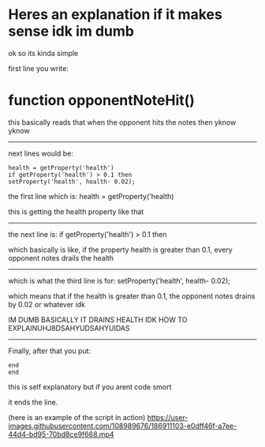 # Heres an explanation if it makes sense idk im dumb

ok so its kinda simple


first line you write:

# function opponentNoteHit()

this basically reads that when the opponent hits the notes then yknow yknow

----------------------------------------------------------------------------------------------------------------

next lines would be:

	health = getProperty('health')
	if getProperty('health') > 0.1 then
	setProperty('health', health- 0.02);


the first line which is:
health = getProperty('health)

this is getting the health property like that

---------------------------------------------------------------------------------------------------------------

the next line is:
if getProperty('health') > 0.1 then

which basically is like, if the property health is greater than 0.1, every opponent notes drails the health

-----------------------------------------------------------------------------------------------------------------

which is what the third line is for:
setProperty('health', health- 0.02);

which means that if the health is greater than 0.1, the opponent notes drains by 0.02 or whatever idk

IM DUMB BASICALLY IT DRAINS HEALTH IDK HOW TO EXPLAINUHJ8DSAHYUDSAHYUIDAS

-----------------------------------------------------------------------------------------------------------------

Finally, after that you put:

	end
	end


this is self explanatory
but if you arent code smort

it ends the line.

(here is an example of the script in action)
https://user-images.githubusercontent.com/108989676/186911103-e0dff46f-a7ee-44d4-bd95-70bd8ce9f668.mp4

